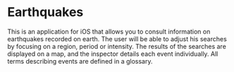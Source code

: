# Earthquakes 

This is an application for iOS that allows you to consult information on earthquakes recorded on earth.
 The user will be able to adjust his searches by focusing on a region, period or intensity.
 The results of the searches are displayed on a map, and the inspector details each event individually.
 All terms describing events are defined in a glossary.